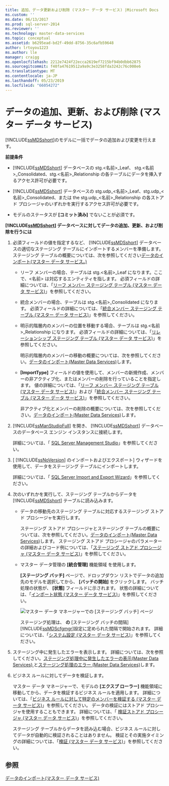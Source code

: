 ```yaml
---
title: 追加、データ更新および削除 (マスター データ サービス) |Microsoft Docs
ms.custom: ''
ms.date: 06/13/2017
ms.prod: sql-server-2014
ms.reviewer: ''
ms.technology: master-data-services
ms.topic: conceptual
ms.assetid: b6295ead-bd2f-49dd-8756-35c6afb59648
author: lrtoyou1223
ms.author: lle
manager: craigg
ms.openlocfilehash: 2212e7424f22ecca2619ef7215bf94b0dbb62875
ms.sourcegitcommit: f40fa47619512a9a9c3e3258fda3242c76c008e6
ms.translationtype: MT
ms.contentlocale: ja-JP
ms.lasthandoff: 05/23/2019
ms.locfileid: "66054272"
---
```

# <a name="add-update-and-delete-data-master-data-services"></a>データの追加、更新、および削除 (マスター データ サービス)
  [!INCLUDE[ssMDSshort](../includes/ssmdsshort-md.md)]のモデルに一括でデータの追加および変更を行えます。  
  
 **前提条件**  
  
-   [!INCLUDE[ssMDSshort](../includes/ssmdsshort-md.md)] データベースの stg.\<名前>_Leaf、 stg.\<名前>_Consolidated、stg.\<名前>_Relationship の各テーブルにデータを挿入するアクセス許可が必要です。  
  
-   [!INCLUDE[ssMDSshort](../includes/ssmdsshort-md.md)] データベースの stg.udp_\<名前>_Leaf、stg.udp\_\<名前>_Consolidated、または the stg.udp\_\<名前>_Relationship の各ストアド プロシージャのいずれかを実行するアクセス許可が必要です。  
  
-   モデルのステータスが **[コミット済み]** でないことが必須です。  
  
 **[!INCLUDE[ssMDSshort](../includes/ssmdsshort-md.md)] データベースに対してデータの追加、更新、および削除を行うには**  
  
1.  必須フィールドの値を指定するなど、 [!INCLUDE[ssMDSshort](../includes/ssmdsshort-md.md)] データベースの適切なステージング テーブルにインポートするメンバーを準備します。 ステージング テーブルの概要については、次を参照してください[データのインポート&#40;マスター データ サービス。&#41;](overview-importing-data-from-tables-master-data-services.md)  
  
    -   リーフ メンバーの場合、テーブルは stg.\<名前>_Leaf になります。ここで、\<名前> は対応するエンティティを指します。 必須フィールドの詳細については、「[リーフ メンバー ステージング テーブル (マスター データ サービス)](../../2014/master-data-services/leaf-member-staging-table-master-data-services.md)」を参照してください。  
  
    -   統合メンバーの場合、テーブルは stg.\<名前>_Consolidated になります。 必須フィールドの詳細については、「[統合メンバー ステージング テーブル (マスター データ サービス)](../../2014/master-data-services/consolidated-member-staging-table-master-data-services.md)」を参照してください。  
  
    -   明示的階層内のメンバーの位置を移動する場合、テーブルは stg.\<名前>_Relationship になります。 必須フィールドの詳細については、「[リレーションシップ ステージング テーブル (マスター データ サービス)](../../2014/master-data-services/relationship-staging-table-master-data-services.md)」を参照してください。  
  
         明示的階層内のメンバーの移動の概要については、次を参照してください。[データのインポート&#40;Master Data Services&#41;](overview-importing-data-from-tables-master-data-services.md)します。  
  
    -   **[ImportType]** フィールドの値を使用して、メンバーの新規作成、メンバーの非アクティブ化、またはメンバーの削除を行っていることを指定します。 値の詳細については、「[リーフ メンバー ステージング テーブル (マスター データ サービス)](../../2014/master-data-services/leaf-member-staging-table-master-data-services.md)」および「[統合メンバー ステージング テーブル (マスター データ サービス)](../../2014/master-data-services/consolidated-member-staging-table-master-data-services.md)」を参照してください。  
  
         非アクティブ化とメンバーの削除の概要については、次を参照してください。[データのインポート&#40;Master Data Services&#41;](overview-importing-data-from-tables-master-data-services.md)します。  
  
2.  [!INCLUDE[ssManStudioFull](../includes/ssmanstudiofull-md.md)] を開き、 [!INCLUDE[ssMDSshort](../includes/ssmdsshort-md.md)] データベースのデータベース エンジン インスタンスに接続します。  
  
     詳細については、「 [SQL Server Management Studio](../ssms/sql-server-management-studio-ssms.md)」を参照してください。  
  
3.  [ [!INCLUDE[ssNoVersion](../includes/ssnoversion-md.md)] のインポートおよびエクスポート] ウィザードを使用して、データをステージング テーブルにインポートします。  
  
     詳細については、「 [SQL Server Import and Export Wizard](../integration-services/import-export-data/import-and-export-data-with-the-sql-server-import-and-export-wizard.md)」を参照してください。  
  
4.  次のいずれかを実行して、ステージング テーブルからデータを [!INCLUDE[ssMDSshort](../includes/ssmdsshort-md.md)] テーブルに読み込みます。  
  
    -   データの移動先のステージング テーブルに対応するステージング ストアド プロシージャを実行します。  
  
         ステージング ストアド プロシージャとステージング テーブルの概要については、次を参照してください。[データのインポート&#40;Master Data Services&#41;](overview-importing-data-from-tables-master-data-services.md)します。 ステージング ストアド プロシージャのパラメーターの詳細およびコード例については、「[ステージング ストアド プロシージャ (マスター データ サービス)](../../2014/master-data-services/staging-stored-procedure-master-data-services.md)」を参照してください。  
  
    -   マスター データ管理の **[統合管理]** 機能領域 を使用します。  
  
         **[ステージング バッチ]** ページで、ドロップダウン リストでデータの追加先のモデルを選択してから、 **[バッチの開始]** をクリックします。 バッチ処理の状態が、 **[状態]** フィールドに示されます。 状態の詳細については、「[インポート状態 (マスター データ サービス)](../../2014/master-data-services/import-statuses-master-data-services.md)」を参照してください。  
  
         ![マスター データ マネージャーでの [ステージング バッチ] ページ](../../2014/master-data-services/media/mds-staging-batches.png "マスター データ マネージャーでの [ステージング バッチ] ページ")  
  
         ステージング処理は、 **の** [ステージング バッチの間隔] [!INCLUDE[ssMDScfgmgr](../includes/ssmdscfgmgr-md.md)]設定に定められた間隔で開始されます。 詳細については、「[システム設定 &#40;マスター データ サービス&#41;](../../2014/master-data-services/system-settings-master-data-services.md)」を参照してください。  
  
5.  ステージング中に発生したエラーを表示します。 詳細については、次を参照してください。[ステージング処理中に発生したエラーの表示&#40;Master Data Services&#41; ](view-errors-that-occur-during-staging-master-data-services.md)と[ステージング処理のエラー &#40;Master Data Services&#41;](../../2014/master-data-services/staging-process-errors-master-data-services.md)します。  
  
6.  ビジネス ルールに対してデータを検証します。  
  
     マスター データ マネージャーで、モデルの **[エクスプ ローラー]** 機能領域に移動してから、データを検証するビジネス ルールを適用します。 詳細については、「[ビジネス ルールに対して特定のメンバーを検証する (マスター データ サービス)](../../2014/master-data-services/validate-specific-members-against-business-rules-master-data-services.md)」を参照してください。 データの検証にはストアド プロシージャを使用することもできます。 詳細については、「 [検証ストアド プロシージャ (マスター データ サービス)](../../2014/master-data-services/validation-stored-procedure-master-data-services.md)」を参照してください。  
  
     ステージング テーブルからデータを読み込む場合、ビジネス ルールに対してデータが自動的に検証されることはありません。 検証とその実施タイミングの詳細については、「[検証 (マスター データ サービス)](../../2014/master-data-services/validation-master-data-services.md)」を参照してください。  
  
## <a name="see-also"></a>参照  
 [データのインポート&#40;マスター データ サービス&#41;](overview-importing-data-from-tables-master-data-services.md)  
  
  
